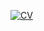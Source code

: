 [![CV](https://img.shields.io/badge/CV-github-white?logo=github)](https://shawnzhang7829.github.io/CV/ZhangShuyang_CV_251006.pdf)